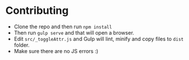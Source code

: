 # Contributing

- Clone the repo and then run `npm install`
- Then run `gulp serve` and that will open a browser.
- Edit `src/_toggleAttr.js` and Gulp will lint, minify and copy files to `dist` folder.
- Make sure there are no JS errors :)

